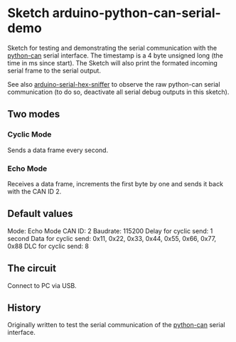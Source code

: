 # Sketch arduino-python-can-serial-demo
Sketch for testing and demonstrating the serial communication with the [python-can](https://github.com/hardbyte/python-can) serial interface.
The timestamp is a 4 byte unsigned long (the time in ms since start). The Sketch will also print the formated incoming serial frame to the serial output.

See also [arduino-serial-hex-sniffer](https://github.com/boris-wenzlaff/arduino-serial-hex-sniffer) to observe the raw python-can serial communication (to do so, deactivate all serial debug outputs in this sketch).

## Two modes
### Cyclic Mode
Sends a data frame every second.

### Echo Mode
Receives a data frame, increments the first byte by one and sends it back with the CAN ID 2.

## Default values
Mode: Echo Mode
CAN ID: 2
Baudrate: 115200
Delay for cyclic send: 1 second
Data for cyclic send: 0x11, 0x22, 0x33, 0x44, 0x55, 0x66, 0x77, 0x88
DLC for cyclic send: 8

## The circuit
Connect to PC via USB.

## History
Originally written to test the serial communication of the [python-can](https://github.com/hardbyte/python-can) serial interface.

